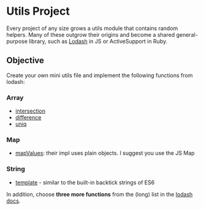 # Utils Project

Every project of any size grows a utils module that contains random helpers. Many of these outgrow their origins and become a shared general-purpose library, such as [Lodash](https://lodash.com/docs/4.17.15) in JS or ActiveSupport in Ruby.

## Objective

Create your own mini utils file and implement the following functions from lodash:

### Array
- [intersection](https://lodash.com/docs/4.17.15#intersection)
- [difference](https://lodash.com/docs/4.17.15#difference)
- [uniq](https://lodash.com/docs/4.17.15#uniq)

### Map
- [mapValues](https://lodash.com/docs/4.17.15#mapValues): their impl uses plain objects. I suggest you use the JS Map

### String
- [template](https://lodash.com/docs/4.17.15#template) - similar to the built-in backtick strings of ES6

In addition, choose **three more functions** from the (long) list in the [lodash docs](https://lodash.com/docs/4.17.15).
